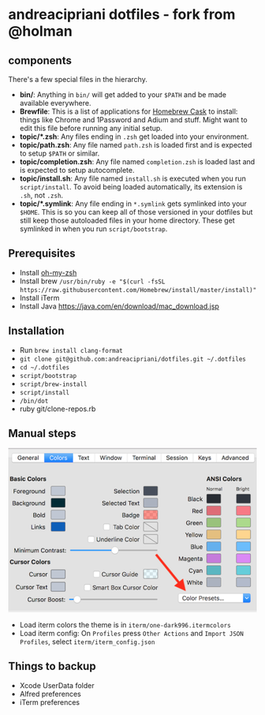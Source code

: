 # andreacipriani dotfiles - fork from @holman

## components

There's a few special files in the hierarchy.

- **bin/**: Anything in `bin/` will get added to your `$PATH` and be made
  available everywhere.
- **Brewfile**: This is a list of applications for [Homebrew Cask](https://caskroom.github.io) to install: things like Chrome and 1Password and Adium and stuff. Might want to edit this file before running any initial setup.
- **topic/\*.zsh**: Any files ending in `.zsh` get loaded into your
  environment.
- **topic/path.zsh**: Any file named `path.zsh` is loaded first and is
  expected to setup `$PATH` or similar.
- **topic/completion.zsh**: Any file named `completion.zsh` is loaded
  last and is expected to setup autocomplete.
- **topic/install.sh**: Any file named `install.sh` is executed when you run `script/install`. To avoid being loaded automatically, its extension is `.sh`, not `.zsh`.
- **topic/\*.symlink**: Any file ending in `*.symlink` gets symlinked into
  your `$HOME`. This is so you can keep all of those versioned in your dotfiles
  but still keep those autoloaded files in your home directory. These get
  symlinked in when you run `script/bootstrap`.

## Prerequisites

- Install [oh-my-zsh](https://github.com/robbyrussell/oh-my-zsh)
- Install brew `/usr/bin/ruby -e "$(curl -fsSL https://raw.githubusercontent.com/Homebrew/install/master/install)"`
- Install iTerm
- Install Java https://java.com/en/download/mac_download.jsp

## Installation

- Run `brew install clang-format`
- `git clone git@github.com:andreacipriani/dotfiles.git ~/.dotfiles`
- `cd ~/.dotfiles`
- `script/bootstrap`
- `script/brew-install`
- `script/install`
- `/bin/dot`
- ruby git/clone-repos.rb

## Manual steps

![iterm colors](documentation/img/iterm-load-colors.png)
- Load iterm colors the theme is in `iterm/one-dark996.itermcolors`
- Load iterm config: On `Profiles` press `Other Actions` and `Import JSON Profiles`, select `iterm/iterm_config.json`

## Things to backup

- Xcode UserData folder
- Alfred preferences
- iTerm preferences
